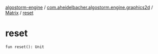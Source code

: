[algostorm-engine](../../index.md) / [com.aheidelbacher.algostorm.engine.graphics2d](../index.md) / [Matrix](index.md) / [reset](.)

# reset

`fun reset(): Unit`